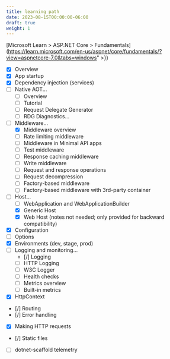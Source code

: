 ```yaml
---
title: learning path
date: 2023-08-15T00:00:00-06:00
draft: true
weight: 1
---
```


[Microsoft Learn > ASP.NET Core > Fundamentals](https://learn.microsoft.com/en-us/aspnet/core/fundamentals/?view=aspnetcore-7.0&tabs=windows" >}}

- [x] Overview
- [x] App startup
- [x] Dependency injection (services)
- [ ] Native AOT...
  - [ ] Overview
  - [ ] Tutorial
  - [ ] Request Delegate Generator
  - [ ] RDG Diagnostics...
- [ ] Middleware...
  - [x] Middleware overview
  - [ ] Rate limiting middleware 
  - [ ] Middleware in Minimal API apps
  - [ ] Test middleware
  - [ ] Response caching middleware
  - [ ] Write middleware
  - [ ] Request and response operations
  - [ ] Request decompression
  - [ ] Factory-based middleware
  - [ ] Factory-based middleware with 3rd-party container
- [ ] Host...
  - [ ] WebApplication and WebApplicationBuilder
  - [x] Generic Host
  - [x] Web Host (notes not needed; only provided for backward compatibility)
- [x] Configuration
- [ ] Options
- [x] Environments (dev, stage, prod)
- [ ] Logging and monitoring...
  - [/] Logging
  - [ ] HTTP Logging
  - [ ] W3C Logger
  - [ ] Health checks
  - [ ] Metrics overview
  - [ ] Built-in metrics
- [x] HttpContext
- [/] Routing
- [/] Error handling
- [x] Making HTTP requests
- [/] Static files
- [ ] dotnet-scaffold telemetry